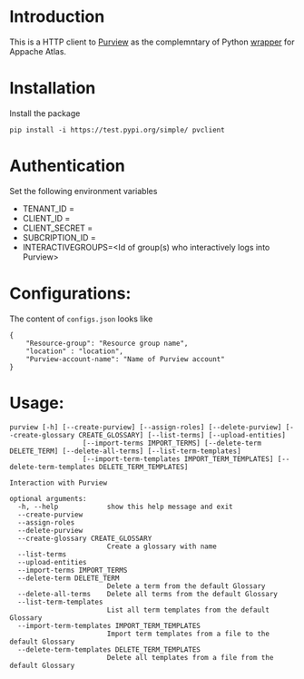 # Introduction
This is a HTTP client to [Purview](https://azure.microsoft.com/sv-se/services/purview/) as the complemntary of Python [wrapper](https://github.com/wjohnson/pyapacheatlas) for Appache Atlas.

# Installation

Install the package
```
pip install -i https://test.pypi.org/simple/ pvclient
```

# Authentication

Set the following environment variables
* TENANT_ID = <Tentant id where Purview accounts are provisioned under>
* CLIENT_ID = <Client id of a service principal which is used to run the program>
* CLIENT_SECRET = <Client secret of a service principal which is used to run the program>
* SUBCRIPTION_ID = <Subscription id where Purview accounts are provisioned under>
* INTERACTIVEGROUPS=<Id of group(s) who interactively logs into Purview>

# Configurations:

The content of `configs.json` looks like
```
{
    "Resource-group": "Resource group name",
    "location" : "location",
    "Purview-account-name": "Name of Purview account"
}
```
# Usage:
```
purview [-h] [--create-purview] [--assign-roles] [--delete-purview] [--create-glossary CREATE_GLOSSARY] [--list-terms] [--upload-entities]
                  [--import-terms IMPORT_TERMS] [--delete-term DELETE_TERM] [--delete-all-terms] [--list-term-templates]
                  [--import-term-templates IMPORT_TERM_TEMPLATES] [--delete-term-templates DELETE_TERM_TEMPLATES]

Interaction with Purview

optional arguments:
  -h, --help            show this help message and exit
  --create-purview
  --assign-roles
  --delete-purview
  --create-glossary CREATE_GLOSSARY
                        Create a glossary with name
  --list-terms
  --upload-entities
  --import-terms IMPORT_TERMS
  --delete-term DELETE_TERM
                        Delete a term from the default Glossary
  --delete-all-terms    Delete all terms from the default Glossary
  --list-term-templates
                        List all term templates from the default Glossary
  --import-term-templates IMPORT_TERM_TEMPLATES
                        Import term templates from a file to the default Glossary
  --delete-term-templates DELETE_TERM_TEMPLATES
                        Delete all templates from a file from the default Glossary
```

